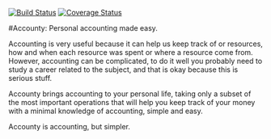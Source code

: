 [![Build Status](https://travis-ci.org/rendon/accounty.svg?branch=master)](https://travis-ci.org/rendon/accounty) [![Coverage Status](https://coveralls.io/repos/rendon/accounty/badge.svg)](https://coveralls.io/r/rendon/accounty)

#Accounty: Personal accounting made easy.

Accounting is very useful because it can help us keep track of or resources, how and when each resource was spent or where a resource come from. However, accounting can be complicated, to do it well you probably need to study a career related to the subject, and that is okay because this is serious stuff.

Accounty brings accounting to your personal life, taking only a subset of the most important operations that will help you keep track of your money with a minimal knowledge of accounting, simple and easy.

Accounty is accounting, but simpler.
